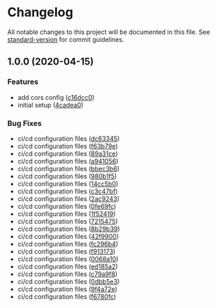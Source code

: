 # Changelog

All notable changes to this project will be documented in this file. See [standard-version](https://github.com/conventional-changelog/standard-version) for commit guidelines.

## 1.0.0 (2020-04-15)


### Features

* add cors config ([c16dcc0](https://github.com/boale/quoteAppAPI/commit/c16dcc08c2033bb6da1e65dba8d2032576096537))
* initial setup ([4cadea0](https://github.com/boale/quoteAppAPI/commit/4cadea07ea43a2b7cde1698becbb93fdb63dfd5b))


### Bug Fixes

* ci/cd configuration files ([dc63345](https://github.com/boale/quoteAppAPI/commit/dc63345ef8e2d94544faccd0b7a48adb59e76e5d))
* ci/cd configuration files ([f63b79e](https://github.com/boale/quoteAppAPI/commit/f63b79e1b5461a99cfdecdc03552a3d382ac3dfc))
* ci/cd configuration files ([89a31ce](https://github.com/boale/quoteAppAPI/commit/89a31ce4c71444494beafe5b543a570215332b11))
* ci/cd configuration files ([a941056](https://github.com/boale/quoteAppAPI/commit/a94105698319fdad2f3bbee2db5ba18f34d38cce))
* ci/cd configuration files ([bbec3b6](https://github.com/boale/quoteAppAPI/commit/bbec3b6d05ad49fbf2a259ff9daeab0da896129c))
* ci/cd configuration files ([980b1f5](https://github.com/boale/quoteAppAPI/commit/980b1f5ca55ed53dbc44f9a97e8aa6104fb380de))
* ci/cd configuration files ([14cc5b0](https://github.com/boale/quoteAppAPI/commit/14cc5b039f06361acc96b6862758a35893a2ce76))
* ci/cd configuration files ([c3c47bf](https://github.com/boale/quoteAppAPI/commit/c3c47bfcc154144ee695f821d6562f4ad65d6d66))
* ci/cd configuration files ([2ac9243](https://github.com/boale/quoteAppAPI/commit/2ac9243ebebe142bb34b5648941d2a2c8af33b20))
* ci/cd configuration files ([0fe69fc](https://github.com/boale/quoteAppAPI/commit/0fe69fcd37af998a496a8093301ff1459a6f8bc7))
* ci/cd configuration files ([1f52419](https://github.com/boale/quoteAppAPI/commit/1f52419808760d02229acdceb18c129c8fd6f049))
* ci/cd configuration files ([7215475](https://github.com/boale/quoteAppAPI/commit/721547513e3b1c62eabfeb3480d2e966c52df43e))
* ci/cd configuration files ([8b29b39](https://github.com/boale/quoteAppAPI/commit/8b29b3966385cdcb9f5f4a93b98c3b8acf9f855c))
* ci/cd configuration files ([42f9900](https://github.com/boale/quoteAppAPI/commit/42f99000cea5df373b34abf91df51f6c0302f917))
* ci/cd configuration files ([fc296b4](https://github.com/boale/quoteAppAPI/commit/fc296b4a34efd1a7693efcba0db1b1edbdc77db1))
* ci/cd configuration files ([f913173](https://github.com/boale/quoteAppAPI/commit/f913173d6f2e4405d0376ae931507a2a62739f88))
* ci/cd configuration files ([0068a10](https://github.com/boale/quoteAppAPI/commit/0068a10f644fb260ad314ea15845c8ebda88c8c3))
* ci/cd configuration files ([ed185a2](https://github.com/boale/quoteAppAPI/commit/ed185a2a4e2360bd98d4a8d6b28f37c7cd316749))
* ci/cd configuration files ([c79a9f8](https://github.com/boale/quoteAppAPI/commit/c79a9f87865acaf0166c656a4b2232f5ceb45a7c))
* ci/cd configuration files ([0dbb5e3](https://github.com/boale/quoteAppAPI/commit/0dbb5e3ba202fd801f95dc7d2cc5977cd1ad44cd))
* ci/cd configuration files ([9f4a72e](https://github.com/boale/quoteAppAPI/commit/9f4a72e32fe9ae6acc8609fa82b8fab14505104e))
* ci/cd configuration files ([f6780fc](https://github.com/boale/quoteAppAPI/commit/f6780fc3ebf10a07e379c66531efc7d60b21e26d))
